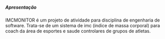 ##### Apresentação
IMCMONITOR é um projeto de atividade para disciplina de engenharia de software.
Trata-se de um sistema de imc (indice de massa corporal) para coach da área de esportes e saude controlares de grupos de atletas.
